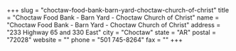 +++
slug = "choctaw-food-bank-barn-yard-choctaw-church-of-christ"
title = "Choctaw Food Bank - Barn Yard - Choctaw Church of Christ"
name = "Choctaw Food Bank - Barn Yard - Choctaw Church of Christ"
address = "233 Highway 65 and 330 East"
city = "Choctaw"
state = "AR"
postal = "72028"
website = ""
phone = "501 745-8264"
fax = ""
+++
